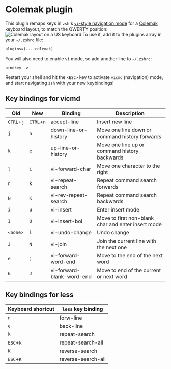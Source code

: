 # Colemak plugin
This plugin remaps keys in `zsh`'s [`vi`-style navigation mode](http://zsh.sourceforge.net/Doc/Release/Zsh-Line-Editor.html#Keymaps)
for a [Colemak](https://colemak.com/) keyboard layout, to match the QWERTY position:
![Colemak layout on a US keyboard](https://colemak.com/wiki/images/6/6c/Colemak2.png)
To use it, add it to the plugins array in your `~/.zshrc` file:
```
plugins=(... colemak)
```
You will also need to enable `vi` mode, so add another line to `~/.zshrc`:
```
bindkey -v
```
Restart your shell and hit the `<ESC>` key to activate `vicmd` (navigation) mode,
and start navigating `zsh` with your new keybindings!
## Key bindings for vicmd
| Old        | New        | Binding                   | Description                                        |
|------------|------------|---------------------------|----------------------------------------------------|
| `CTRL`+`j` | `CTRL`+`n` | accept-line               | Insert new line                                    |
| `j`        | `n`        | down-line-or-history      | Move one line down or command history forwards     |
| `k`        | `e`        | up-line-or-history        | Move one line up or command history backwards      |
| `l`        | `i`        | vi-forward-char           | Move one character to the right                    |
| `n`        | `k`        | vi-repeat-search          | Repeat command search forwards                     |
| `N`        | `K`        | vi-rev-repeat-search      | Repeat command search backwards                    |
| `i`        | `u`        | vi-insert                 | Enter insert mode                                  |
| `I`        | `U`        | vi-insert-bol             | Move to first non-blank char and enter insert mode |
| `<none>`   | `l`        | vi-undo-change            | Undo change                                        |
| `J`        | `N`        | vi-join                   | Join the current line with the next one            |
| `e`        | `j`        | vi-forward-word-end       | Move to the end of the next word                   |
| `E`        | `J`        | vi-forward-blank-word-end | Move to end of the current or next word            |
## Key bindings for less
| Keyboard shortcut | `less` key binding |
|-------------------|--------------------|
| `n`               | forw-line          |
| `e`               | back-line          |
| `k`               | repeat-search      |
| `ESC`+`k`         | repeat-search-all  |
| `K`               | reverse-search     |
| `ESC`+`K`         | reverse-search-all |
